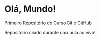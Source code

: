# Olá, Mundo!
 Primeiro Repositório do Curso Git e GitHub

Repositório criado durante uma aula ao vivo!